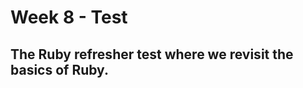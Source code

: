 Week 8 - Test
=================

The Ruby refresher test where we revisit the basics of Ruby. 
-----------

